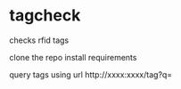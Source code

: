 # tagcheck
checks rfid tags

clone the repo
install requirements

query tags using url http://xxxx:xxxx/tag?q=<tag Number>
